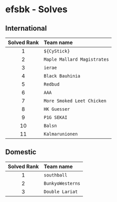 # efsbk - Solves
## International
| Solved Rank | Team name |
|:-----------:|:----------|
| 1 | `${CyStick}` |
| 2 | `Maple Mallard Magistrates` |
| 3 | `ierae` |
| 4 | `Black Bauhinia` |
| 5 | `Redbud` |
| 6 | `AAA` |
| 7 | `More Smoked Leet Chicken` |
| 8 | `HK Guesser` |
| 9 | `P1G SEKAI` |
| 10 | `Balsn` |
| 11 | `Kalmarunionen` |

## Domestic
| Solved Rank | Team name |
|:-----------:|:----------|
| 1 | `southball` |
| 2 | `BunkyoWesterns` |
| 3 | `Double Lariat` |